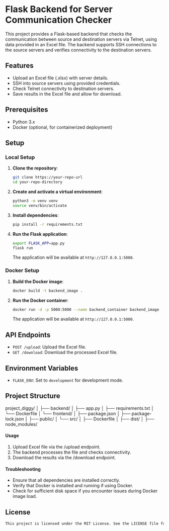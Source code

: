 # Flask Backend for Server Communication Checker

This project provides a Flask-based backend that checks the communication between source and destination servers via Telnet, using data provided in an Excel file. The backend supports SSH connections to the source servers and verifies connectivity to the destination servers.

## Features

- Upload an Excel file (.xlsx) with server details.
- SSH into source servers using provided credentials.
- Check Telnet connectivity to destination servers.
- Save results in the Excel file and allow for download.

## Prerequisites

- Python 3.x
- Docker (optional, for containerized deployment)

## Setup

### Local Setup

1. **Clone the repository**:
    ```bash
    git clone https://your-repo-url
    cd your-repo-directory
    ```

2. **Create and activate a virtual environment**:
    ```bash
    python3 -m venv venv
    source venv/bin/activate
    ```

3. **Install dependencies**:
    ```bash
    pip install -r requirements.txt
    ```

4. **Run the Flask application**:
    ```bash
    export FLASK_APP=app.py
    flask run
    ```

    The application will be available at `http://127.0.0.1:5000`.

### Docker Setup

1. **Build the Docker image**:
    ```bash
    docker build -t backend_image .
    ```

2. **Run the Docker container**:
    ```bash
    docker run -d -p 5000:5000 --name backend_container backend_image
    ```

    The application will be available at `http://127.0.0.1:5000`.

## API Endpoints

- `POST /upload`: Upload the Excel file.
- `GET /download`: Download the processed Excel file.

## Environment Variables

- `FLASK_ENV`: Set to `development` for development mode.

## Project Structure
project_diggy/
│
├── backend/
│ ├── app.py
│ ├── requirements.txt
│ └── Dockerfile
│
└── frontend/
│   ├── package.json
│   ├── package-lock.json
│   ├── public/
│   └── src/
│  ├── Dockerfile
│  ├── dist/
│  ├── node_modules/

#### Usage
1. Upload Excel file via the /upload endpoint.
2. The backend processes the file and checks connectivity.
3. Download the results via the /download endpoint.
#### Troubleshooting
- Ensure that all dependencies are installed correctly.
- Verify that Docker is installed and running if using Docker.
- Check for sufficient disk space if you encounter issues during Docker image load.
## License
```css
This project is licensed under the MIT License. See the LICENSE file for details.
```
